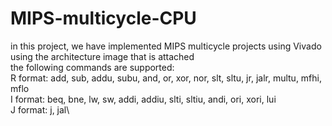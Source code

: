 # MIPS-multicycle-CPU
in this project, we have implemented MIPS multicycle projects using Vivado  
using the architecture image that is attached\
the following commands are supported:\
R format: add, sub, addu, subu, and, or, xor, nor, slt, sltu, jr, jalr, multu, mfhi, mflo\
I format: beq, bne, lw, sw, addi, addiu, slti, sltiu, andi, ori, xori, lui\
J format: j, jal\


